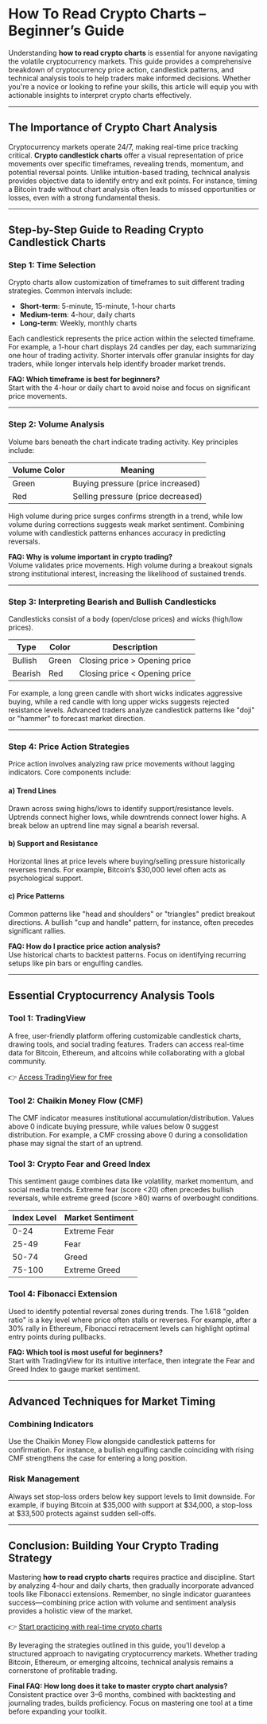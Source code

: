 # How To Read Crypto Charts – Beginner’s Guide

Understanding **how to read crypto charts** is essential for anyone navigating the volatile cryptocurrency markets. This guide provides a comprehensive breakdown of cryptocurrency price action, candlestick patterns, and technical analysis tools to help traders make informed decisions. Whether you're a novice or looking to refine your skills, this article will equip you with actionable insights to interpret crypto charts effectively.

---

## The Importance of Crypto Chart Analysis

Cryptocurrency markets operate 24/7, making real-time price tracking critical. **Crypto candlestick charts** offer a visual representation of price movements over specific timeframes, revealing trends, momentum, and potential reversal points. Unlike intuition-based trading, technical analysis provides objective data to identify entry and exit points. For instance, timing a Bitcoin trade without chart analysis often leads to missed opportunities or losses, even with a strong fundamental thesis.

---

## Step-by-Step Guide to Reading Crypto Candlestick Charts

### Step 1: Time Selection

Crypto charts allow customization of timeframes to suit different trading strategies. Common intervals include:

- **Short-term**: 5-minute, 15-minute, 1-hour charts  
- **Medium-term**: 4-hour, daily charts  
- **Long-term**: Weekly, monthly charts  

Each candlestick represents the price action within the selected timeframe. For example, a 1-hour chart displays 24 candles per day, each summarizing one hour of trading activity. Shorter intervals offer granular insights for day traders, while longer intervals help identify broader market trends.

**FAQ: Which timeframe is best for beginners?**  
Start with the 4-hour or daily chart to avoid noise and focus on significant price movements.

---

### Step 2: Volume Analysis

Volume bars beneath the chart indicate trading activity. Key principles include:  

| Volume Color | Meaning |  
|--------------|---------|  
| Green        | Buying pressure (price increased) |  
| Red          | Selling pressure (price decreased) |  

High volume during price surges confirms strength in a trend, while low volume during corrections suggests weak market sentiment. Combining volume with candlestick patterns enhances accuracy in predicting reversals.

**FAQ: Why is volume important in crypto trading?**  
Volume validates price movements. High volume during a breakout signals strong institutional interest, increasing the likelihood of sustained trends.

---

### Step 3: Interpreting Bearish and Bullish Candlesticks

Candlesticks consist of a body (open/close prices) and wicks (high/low prices).  

| Type       | Color  | Description |  
|------------|--------|-------------|  
| Bullish    | Green  | Closing price > Opening price |  
| Bearish    | Red    | Closing price < Opening price |  

For example, a long green candle with short wicks indicates aggressive buying, while a red candle with long upper wicks suggests rejected resistance levels. Advanced traders analyze candlestick patterns like "doji" or "hammer" to forecast market direction.

---

### Step 4: Price Action Strategies

Price action involves analyzing raw price movements without lagging indicators. Core components include:

#### a) Trend Lines  
Drawn across swing highs/lows to identify support/resistance levels. Uptrends connect higher lows, while downtrends connect lower highs. A break below an uptrend line may signal a bearish reversal.

#### b) Support and Resistance  
Horizontal lines at price levels where buying/selling pressure historically reverses trends. For example, Bitcoin’s $30,000 level often acts as psychological support.

#### c) Price Patterns  
Common patterns like "head and shoulders" or "triangles" predict breakout directions. A bullish "cup and handle" pattern, for instance, often precedes significant rallies.

**FAQ: How do I practice price action analysis?**  
Use historical charts to backtest patterns. Focus on identifying recurring setups like pin bars or engulfing candles.

---

## Essential Cryptocurrency Analysis Tools

### Tool 1: TradingView  
A free, user-friendly platform offering customizable candlestick charts, drawing tools, and social trading features. Traders can access real-time data for Bitcoin, Ethereum, and altcoins while collaborating with a global community.

👉 [Access TradingView for free](https://bit.ly/okx-bonus)  

### Tool 2: Chaikin Money Flow (CMF)  
The CMF indicator measures institutional accumulation/distribution. Values above 0 indicate buying pressure, while values below 0 suggest distribution. For example, a CMF crossing above 0 during a consolidation phase may signal the start of an uptrend.

### Tool 3: Crypto Fear and Greed Index  
This sentiment gauge combines data like volatility, market momentum, and social media trends. Extreme fear (score <20) often precedes bullish reversals, while extreme greed (score >80) warns of overbought conditions.

| Index Level | Market Sentiment |  
|-------------|------------------|  
| 0-24        | Extreme Fear     |  
| 25-49       | Fear             |  
| 50-74       | Greed            |  
| 75-100      | Extreme Greed    |  

### Tool 4: Fibonacci Extension  
Used to identify potential reversal zones during trends. The 1.618 "golden ratio" is a key level where price often stalls or reverses. For example, after a 30% rally in Ethereum, Fibonacci retracement levels can highlight optimal entry points during pullbacks.

**FAQ: Which tool is most useful for beginners?**  
Start with TradingView for its intuitive interface, then integrate the Fear and Greed Index to gauge market sentiment.

---

## Advanced Techniques for Market Timing

### Combining Indicators  
Use the Chaikin Money Flow alongside candlestick patterns for confirmation. For instance, a bullish engulfing candle coinciding with rising CMF strengthens the case for entering a long position.

### Risk Management  
Always set stop-loss orders below key support levels to limit downside. For example, if buying Bitcoin at $35,000 with support at $34,000, a stop-loss at $33,500 protects against sudden sell-offs.

---

## Conclusion: Building Your Crypto Trading Strategy

Mastering **how to read crypto charts** requires practice and discipline. Start by analyzing 4-hour and daily charts, then gradually incorporate advanced tools like Fibonacci extensions. Remember, no single indicator guarantees success—combining price action with volume and sentiment analysis provides a holistic view of the market.

👉 [Start practicing with real-time crypto charts](https://bit.ly/okx-bonus)  

By leveraging the strategies outlined in this guide, you'll develop a structured approach to navigating cryptocurrency markets. Whether trading Bitcoin, Ethereum, or emerging altcoins, technical analysis remains a cornerstone of profitable trading.

**Final FAQ: How long does it take to master crypto chart analysis?**  
Consistent practice over 3–6 months, combined with backtesting and journaling trades, builds proficiency. Focus on mastering one tool at a time before expanding your toolkit.